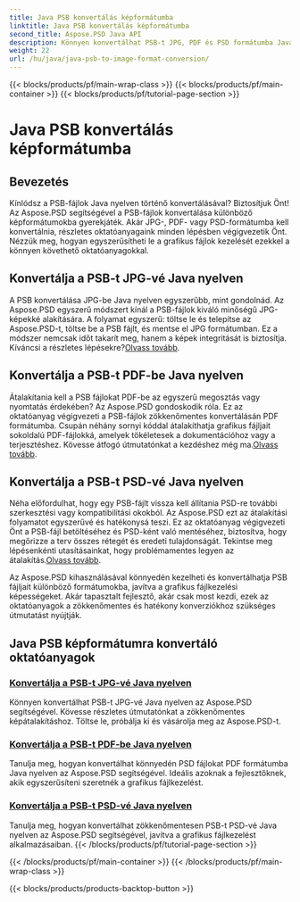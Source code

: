 ```yaml
---
title: Java PSB konvertálás képformátumba
linktitle: Java PSB konvertálás képformátumba
second_title: Aspose.PSD Java API
description: Könnyen konvertálhat PSB-t JPG, PDF és PSD formátumba Java nyelven az Aspose.PSD segítségével. Kövesse oktatóanyagainkat a zökkenőmentes képkonverzióhoz, és javítsa projektjeit.
weight: 22
url: /hu/java/java-psb-to-image-format-conversion/
---
```


{{< blocks/products/pf/main-wrap-class >}}
{{< blocks/products/pf/main-container >}}
{{< blocks/products/pf/tutorial-page-section >}}

# Java PSB konvertálás képformátumba

## Bevezetés
Kínlódsz a PSB-fájlok Java nyelven történő konvertálásával? Biztosítjuk Önt! Az Aspose.PSD segítségével a PSB-fájlok konvertálása különböző képformátumokba gyerekjáték. Akár JPG-, PDF- vagy PSD-formátumba kell konvertálnia, részletes oktatóanyagaink minden lépésben végigvezetik Önt. Nézzük meg, hogyan egyszerűsítheti le a grafikus fájlok kezelését ezekkel a könnyen követhető oktatóanyagokkal.

## Konvertálja a PSB-t JPG-vé Java nyelven

 A PSB konvertálása JPG-be Java nyelven egyszerűbb, mint gondolnád. Az Aspose.PSD egyszerű módszert kínál a PSB-fájlok kiváló minőségű JPG-képekké alakítására. A folyamat egyszerű: töltse le és telepítse az Aspose.PSD-t, töltse be a PSB fájlt, és mentse el JPG formátumban. Ez a módszer nemcsak időt takarít meg, hanem a képek integritását is biztosítja. Kíváncsi a részletes lépésekre?[Olvass tovább](./convert-psb-to-jpg-java/).

## Konvertálja a PSB-t PDF-be Java nyelven

Átalakítania kell a PSB fájlokat PDF-be az egyszerű megosztás vagy nyomtatás érdekében? Az Aspose.PSD gondoskodik róla. Ez az oktatóanyag végigvezeti a PSB-fájlok zökkenőmentes konvertálásán PDF formátumba. Csupán néhány sornyi kóddal átalakíthatja grafikus fájljait sokoldalú PDF-fájlokká, amelyek tökéletesek a dokumentációhoz vagy a terjesztéshez. Kövesse átfogó útmutatónkat a kezdéshez még ma.[Olvass tovább](./convert-psb-to-pdf-java/).

## Konvertálja a PSB-t PSD-vé Java nyelven

 Néha előfordulhat, hogy egy PSB-fájlt vissza kell állítania PSD-re további szerkesztési vagy kompatibilitási okokból. Az Aspose.PSD ezt az átalakítási folyamatot egyszerűvé és hatékonysá teszi. Ez az oktatóanyag végigvezeti Önt a PSB-fájl betöltéséhez és PSD-ként való mentéséhez, biztosítva, hogy megőrizze a terv összes rétegét és eredeti tulajdonságát. Tekintse meg lépésenkénti utasításainkat, hogy problémamentes legyen az átalakítás.[Olvass tovább](./convert-psb-to-psd-java/).

Az Aspose.PSD kihasználásával könnyedén kezelheti és konvertálhatja PSB fájljait különböző formátumokba, javítva a grafikus fájlkezelési képességeket. Akár tapasztalt fejlesztő, akár csak most kezdi, ezek az oktatóanyagok a zökkenőmentes és hatékony konverziókhoz szükséges útmutatást nyújtják.

## Java PSB képformátumra konvertáló oktatóanyagok
### [Konvertálja a PSB-t JPG-vé Java nyelven](./convert-psb-to-jpg-java/)
Könnyen konvertálhat PSB-t JPG-vé Java nyelven az Aspose.PSD segítségével. Kövesse részletes útmutatónkat a zökkenőmentes képátalakításhoz. Töltse le, próbálja ki és vásárolja meg az Aspose.PSD-t.
### [Konvertálja a PSB-t PDF-be Java nyelven](./convert-psb-to-pdf-java/)
Tanulja meg, hogyan konvertálhat könnyedén PSD fájlokat PDF formátumba Java nyelven az Aspose.PSD segítségével. Ideális azoknak a fejlesztőknek, akik egyszerűsíteni szeretnék a grafikus fájlkezelést.
### [Konvertálja a PSB-t PSD-vé Java nyelven](./convert-psb-to-psd-java/)
Tanulja meg, hogyan konvertálhat zökkenőmentesen PSB-t PSD-vé Java nyelven az Aspose.PSD segítségével, javítva a grafikus fájlkezelést alkalmazásaiban.
{{< /blocks/products/pf/tutorial-page-section >}}

{{< /blocks/products/pf/main-container >}}
{{< /blocks/products/pf/main-wrap-class >}}

{{< blocks/products/products-backtop-button >}}
